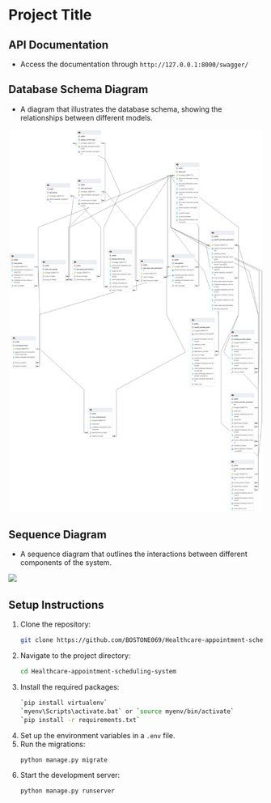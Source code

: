 # Project Title




## API Documentation
- Access the documentation through `http://127.0.0.1:8000/swagger/`

## Database Schema Diagram
- A diagram that illustrates the database schema, showing the relationships between different models.

<p style="align:center">
    <img src="DATABASE SCHEMA.png">
</p>

## Sequence Diagram
- A sequence diagram that outlines the interactions between different components of the system.
<p style="align:center">
    <img src="work/work.png">
</p>

## Setup Instructions
1. Clone the repository:
   ```bash
   git clone https://github.com/BOSTONE069/Healthcare-appointment-scheduling-system
   ```
2. Navigate to the project directory:
   ```bash
   cd Healthcare-appointment-scheduling-system
   ```
3. Install the required packages:
   ```bash
   `pip install virtualenv`
   `myenv\Scripts\activate.bat` or `source myenv/bin/activate`
   `pip install -r requirements.txt`
   ```
4. Set up the environment variables in a `.env` file.
5. Run the migrations:
   ```bash
   python manage.py migrate
   ```
6. Start the development server:
   ```bash
   python manage.py runserver
